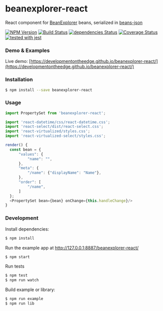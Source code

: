 # beanexplorer-react 
React component for [BeanExplorer](https://github.com/DevelopmentOnTheEdge/beanexplorer) beans, 
serialized in [beans-json](https://github.com/DevelopmentOnTheEdge/beanexplorer/tree/master/json) 

[![NPM Version](https://img.shields.io/npm/v/beanexplorer-react.svg?branch=master)](https://www.npmjs.com/package/beanexplorer-react)
[![Build Status](https://travis-ci.org/DevelopmentOnTheEdge/beanexplorer-react.svg?branch=master)](https://travis-ci.org/DevelopmentOnTheEdge/beanexplorer-react)
[![dependencies Status](https://david-dm.org/DevelopmentOnTheEdge/beanexplorer-react/status.svg)](https://david-dm.org/DevelopmentOnTheEdge/beanexplorer-react)
[![Coverage Status](https://coveralls.io/repos/github/DevelopmentOnTheEdge/beanexplorer-react/badge.svg?branch=master)](https://coveralls.io/github/DevelopmentOnTheEdge/beanexplorer-react?branch=master)
[![tested with jest](https://img.shields.io/badge/tested_with-jest-99424f.svg)](https://github.com/facebook/jest)

### Demo & Examples
Live demo: [https://developmentontheedge.github.io/beanexplorer-react/](https://developmentontheedge.github.io/beanexplorer-react/)

### Installation
```sh
$ npm install --save beanexplorer-react
```

### Usage
```js
import PropertySet from 'beanexplorer-react';

import 'react-datetime/css/react-datetime.css';
import 'react-select/dist/react-select.css';
import 'react-virtualized/styles.css';
import 'react-virtualized-select/styles.css';

render() {
  const bean = {
      "values": {
          "name": "",
      },
      "meta": {
          "/name": {"displayName": "Name"},
      },
      "order": [
          "/name",
      ]
  };
  <PropertySet bean={bean} onChange={this.handleChange}/>
}
```

### Development

Install dependencies:
```sh
$ npm install
```

Run the example app at http://127.0.0.1:8887/beanexplorer-react/
```sh
$ npm start
```

Run tests
```sh
$ npm test
$ npm run watch
```

Build example or library:
```sh
$ npm run example
$ npm run lib
```
